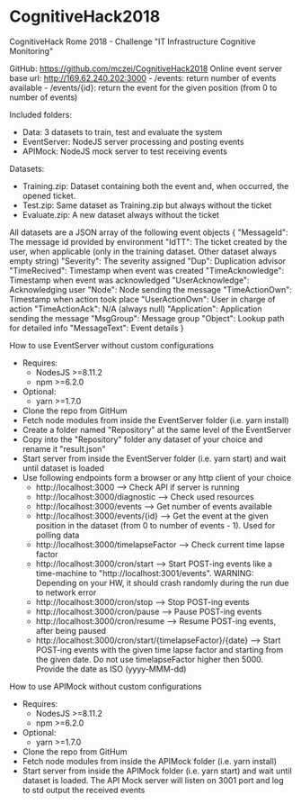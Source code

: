 # CognitiveHack2018
CognitiveHack Rome 2018 - Challenge "IT Infrastructure Cognitive Monitoring"

GitHub: https://github.com/mczei/CognitiveHack2018
Online event server base url: http://169.62.240.202:3000
	- /events: return number of events available
	- /events/{id}: return the event for the given position (from 0 to number of events)


Included folders:
- Data: 3 datasets to train, test and evaluate the system
- EventServer: NodeJS server processing and posting events
- APIMock: NodeJS mock server to test receiving events

Datasets:
- Training.zip: Dataset containing both the event and, when occurred, the opened ticket.
- Test.zip: Same dataset as Training.zip but always without the ticket
- Evaluate.zip: A new dataset always without the ticket

All datasets are a JSON array of the following event objects
  {
    "MessageId": The message id provided by environment
    "IdTT": The ticket created by the user, when applicable (only in the training dataset. Other dataset always empty string)
    "Severity": The severity assigned
    "Dup": Duplication advisor
    "TimeRecived": Timestamp when event was created
    "TimeAcknowledge": Timestamp when event was acknowledged
    "UserAcknowledge": Acknowledging user
    "Node": Node sending the message
    "TimeActionOwn": Timestamp when action took place
    "UserActionOwn": User in charge of action 
    "TimeActionAck": N/A (always null)
    "Application": Application sending the message
    "MsgGroup": Message group
    "Object": Lookup path for detailed info
    "MessageText": Event details
  }

 How to use EventServer without custom configurations
 - Requires: 
   - NodesJS >=8.11.2
   - npm >=6.2.0
 - Optional: 
   - yarn >=1.7.0
 - Clone the repo from GitHum
 - Fetch node modules from inside the EventServer folder (i.e. yarn install)
 - Create a folder named "Repository" at the same level of the EventServer
 - Copy into the "Repository" folder any dataset of your choice and rename it "result.json"
 - Start server from inside the EventServer folder (i.e. yarn start) and wait until dataset is loaded
 - Use following endpoints form a browser or any http client of your choice
   - http://localhost:3000 --> Check API if server is running
   - http://localhost:3000/diagnostic --> Check used resources
   - http://localhost:3000/events --> Get number of events available
   - http://localhost:3000/events/{id} --> Get the event at the given position in the dataset (from 0 to number of events - 1). Used for polling data
   - http://localhost:3000/timelapseFactor --> Check current time lapse factor
   - http://localhost:3000/cron/start --> Start POST-ing events like a time-machine to "http://localhost:3001/events". WARNING: Depending on your HW, it should crash randomly during the run due to network error
   - http://localhost:3000/cron/stop --> Stop POST-ing events
   - http://localhost:3000/cron/pause --> Pause POST-ing events
   - http://localhost:3000/cron/resume --> Resume POST-ing events, after being paused
   - http://localhost:3000/cron/start/{timelapseFactor}/{date} --> Start POST-ing events with the given time lapse factor and starting from the given date. Do not use timelapseFactor higher then 5000. Provide the date as ISO (yyyy-MMM-dd)


How to use APIMock without custom configurations
 - Requires: 
   - NodesJS >=8.11.2
   - npm >=6.2.0
 - Optional: 
   - yarn >=1.7.0
 - Clone the repo from GitHum
 - Fetch node modules from inside the APIMock folder (i.e. yarn install)
 - Start server from inside the APIMock folder (i.e. yarn start) and wait until dataset is loaded. The API Mock server will listen on 3001 port and log to std output the received events
